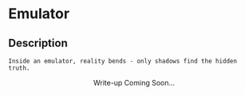 # Emulator

## Description
```
Inside an emulator, reality bends - only shadows find the hidden truth.
```

<p align="center">
    Write-up Coming Soon...
</p>